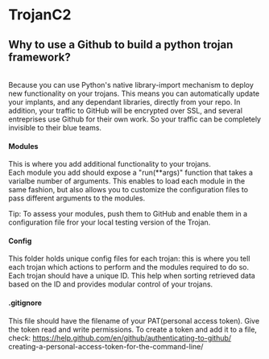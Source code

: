 # TrojanC2
<h2>Why to use a Github to build a python trojan framework?</h2><br />
Because you can use Python's native library-import mechanism to deploy new functionality on your trojans. This means you can automatically update your implants, and any dependant libraries, directly from your repo.
In addition, your traffic to GitHub will be encrypted over SSL, and several entreprises use Github for their own work. So your traffic can be completely invisible to their blue teams. 


<h4>Modules</h4>

This is where you add additional functionality to your trojans.<br />
Each module you add should expose a "run(**args)" function that takes a varialbe number of arguments. 
This enables to load each module in the same fashion, but also allows you to customize the configuration
files to pass different arguments to the modules. 

Tip: 
To assess your modules, push them to GitHub and enable them in a configuration file fror your local testing
version of the Trojan. 

<h4>Config</h4>

This folder holds unique config files for each trojan: this is where you tell each trojan which actions to perform and the modules required to do so.<br />
Each trojan should have a unique ID. This help when sorting retrieved data based on the ID and provides modular
control of your trojans. 

<h4>.gitignore</h4>

This file should have the filename of your PAT(personal access token). Give the token read and write permissions.
To create a token and add it to a file, check: https://help.github.com/en/github/authenticating-to-github/
creating-a-personal-access-token-for-the-command-line/ 
